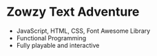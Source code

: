 # Zowzy Text Adventure
* JavaScript, HTML, CSS, Font Awesome Library
* Functional Programming
* Fully playable and interactive
